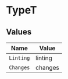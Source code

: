 # TypeT


## Values

| Name      | Value     |
| --------- | --------- |
| `Linting` | linting   |
| `Changes` | changes   |